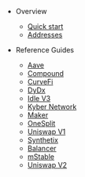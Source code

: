 <!-- docs/_sidebar.md -->

- Overview

  - [Quick start](quickstart.md)
  - [Addresses](overview_mainnet_address.md)

- Reference Guides
  - [Aave](aave.md)
  - [Compound](compound.md)
  - [CurveFi](curvefi.md)
  - [DyDx](dydx.md)
  - [Idle V3](idle.md)
  - [Kyber Network](kyber.md)
  - [Maker](maker.md)
  - [OneSplit](onesplit.md)
  - [Uniswap V1](uniswap.md)
  - [Synthetix](synthetix.md)
  - [Balancer](balancer.md)
  - [mStable](mstable.md)
  - [Uniswap V2](uniswapV2.md)
